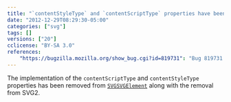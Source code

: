 ```yaml
---
title: "`contentStyleType` and `contentScriptType` properties have been removed"
date: "2012-12-29T08:29:30-05:00"
categories: ["svg"]
tags: []
versions: ["20"]
cclicense: "BY-SA 3.0"
references:
    "https://bugzilla.mozilla.org/show_bug.cgi?id=819731": "Bug 819731 – remove contentStyleType and contentScriptType from SVGSVGElement"
---
```

The implementation of the `contentScriptType` and `contentStyleType` properties has been removed from [`SVGSVGElement`](https://developer.mozilla.org/en-US/docs/Web/API/SVGSVGElement) along with the removal from SVG2.
